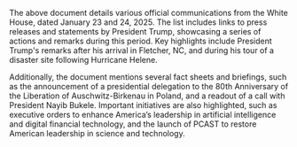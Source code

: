 The above document details various official communications from the White House, dated January 23 and 24, 2025. The list includes links to press releases and statements by President Trump, showcasing a series of actions and remarks during this period. Key highlights include President Trump's remarks after his arrival in Fletcher, NC, and during his tour of a disaster site following Hurricane Helene.

Additionally, the document mentions several fact sheets and briefings, such as the announcement of a presidential delegation to the 80th Anniversary of the Liberation of Auschwitz-Birkenau in Poland, and a readout of a call with President Nayib Bukele. Important initiatives are also highlighted, such as executive orders to enhance America’s leadership in artificial intelligence and digital financial technology, and the launch of PCAST to restore American leadership in science and technology.